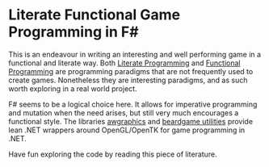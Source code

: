 ﻿Literate Functional Game Programming in F#
==========================================

This is an endeavour in writing an interesting and well performing game in a functional and literate way.
Both [Literate Programming](https://en.wikipedia.org/wiki/Literate_programming) and
[Functional Programming](https://en.wikipedia.org/wiki/Functional_programming)
are programming paradigms that are not frequently used to create games.
Nonetheless they are interesting paradigms, and as such worth exploring in a real world project.

F# seems to be a logical choice here. It allows for imperative programming and mutation when the need
arises, but still very much encourages a functional style.
The libraries [awgraphics](https://github.com/amulware/awgraphics)
and [beardgame utilities](https://github.com/beardgame/utilities) provide lean .NET wrappers around
OpenGL/OpenTK for game programming in .NET.

Have fun exploring the code by reading this piece of literature.
